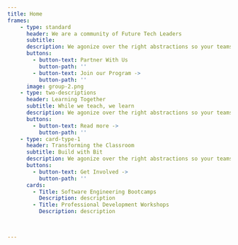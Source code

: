 ```yaml
---
title: Home
frames: 
    - type: standard
      header: We are a community of Future Tech Leaders
      subtitle: 
      description: We agonize over the right abstractions so your teams don’t need to stitch together disparate systems or spend months integrating payments functionality.
      buttons:
        - button-text: Partner With Us
          button-path: ''
        - button-text: Join our Program ->
          button-path: ''
      image: group-2.png
    - type: two-descriptions
      header: Learning Together
      subtitle: While we teach, we learn
      description: We agonize over the right abstractions so your teams don’t need to stitch together disparate systems or spend months integrating payments functionality.
      buttons:
        - button-text: Read more ->
          button-path: ''
    - type: card-type-1
      header: Transforming the Classroom
      subtitle: Build with Bit
      description: We agonize over the right abstractions so your teams don’t need to stitch together disparate systems or spend months integrating payments functionality.
      buttons:
        - button-text: Get Involved ->
          button-path: ''
      cards:
        - Title: Software Engineering Bootcamps
          Description: description
        - Title: Professional Development Workshops
          Description: description
          


---
```

